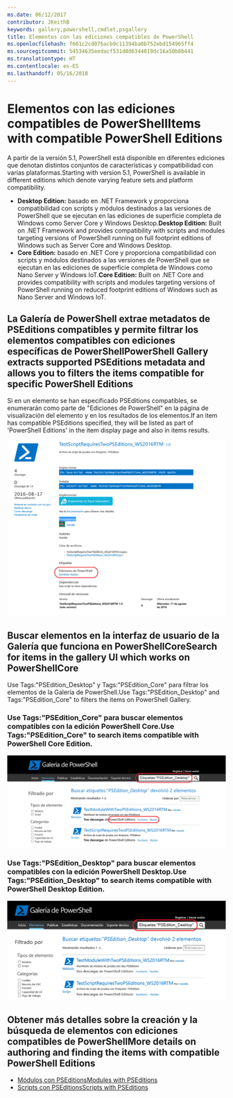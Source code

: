 ```yaml
---
ms.date: 06/12/2017
contributor: JKeithB
keywords: gallery,powershell,cmdlet,psgallery
title: Elementos con las ediciones compatibles de PowerShell
ms.openlocfilehash: f661c2cd076acb9c11394ba0b752ebd154965ff4
ms.sourcegitcommit: 54534635eedacf531d8d6344019dc16a50b8b441
ms.translationtype: HT
ms.contentlocale: es-ES
ms.lasthandoff: 05/16/2018
---
```

# <a name="items-with-compatible-powershell-editions"></a><span data-ttu-id="b5567-103">Elementos con las ediciones compatibles de PowerShell</span><span class="sxs-lookup"><span data-stu-id="b5567-103">Items with compatible PowerShell Editions</span></span>

<span data-ttu-id="b5567-104">A partir de la versión 5.1, PowerShell está disponible en diferentes ediciones que denotan distintos conjuntos de características y compatibilidad con varias plataformas.</span><span class="sxs-lookup"><span data-stu-id="b5567-104">Starting with version 5.1, PowerShell is available in different editions which denote varying feature sets and platform compatibility.</span></span>

- <span data-ttu-id="b5567-105">**Desktop Edition:** basado en .NET Framework y proporciona compatibilidad con scripts y módulos destinados a las versiones de PowerShell que se ejecutan en las ediciones de superficie completa de Windows como Server Core y Windows Desktop.</span><span class="sxs-lookup"><span data-stu-id="b5567-105">**Desktop Edition:** Built on .NET Framework and provides compatibility with scripts and modules targeting versions of PowerShell running on full footprint editions of Windows such as Server Core and Windows Desktop.</span></span>
- <span data-ttu-id="b5567-106">**Core Edition:** basado en .NET Core y proporciona compatibilidad con scripts y módulos destinados a las versiones de PowerShell que se ejecutan en las ediciones de superficie completa de Windows como Nano Server y Windows IoT.</span><span class="sxs-lookup"><span data-stu-id="b5567-106">**Core Edition:** Built on .NET Core and provides compatibility with scripts and modules targeting versions of PowerShell running on reduced footprint editions of Windows such as Nano Server and Windows IoT.</span></span>

## <a name="powershell-gallery-extracts-supported-pseditions-metadata-and-allows-you-to-filters-the-items-compatible-for-specific-powershell-editions"></a><span data-ttu-id="b5567-107">La Galería de PowerShell extrae metadatos de PSEditions compatibles y permite filtrar los elementos compatibles con ediciones específicas de PowerShell</span><span class="sxs-lookup"><span data-stu-id="b5567-107">PowerShell Gallery extracts supported PSEditions metadata and allows you to filters the items compatible for specific PowerShell Editions</span></span>

<span data-ttu-id="b5567-108">Si en un elemento se han especificado PSEditions compatibles, se enumerarán como parte de "Ediciones de PowerShell" en la página de visualización del elemento y en los resultados de los elementos.</span><span class="sxs-lookup"><span data-stu-id="b5567-108">If an item has compatible PSEditions specified, they will be listed as part of 'PowerShell Editions' in the item display page and also in items results.</span></span>

![Página de visualización del elemento con PSEditions](../../Images/ItemDisplayPageWithPSEditions.PNG)

## <a name="search-for-items-in-the-gallery-ui-which-works-on-powershellcore"></a><span data-ttu-id="b5567-110">Buscar elementos en la interfaz de usuario de la Galería que funciona en PowerShellCore</span><span class="sxs-lookup"><span data-stu-id="b5567-110">Search for items in the gallery UI which works on PowerShellCore</span></span>

<span data-ttu-id="b5567-111">Use Tags:"PSEdition_Desktop" y Tags:"PSEdition_Core" para filtrar los elementos de la Galería de PowerShell.</span><span class="sxs-lookup"><span data-stu-id="b5567-111">Use Tags:"PSEdition_Desktop" and Tags:"PSEdition_Core" to filters the items on PowerShell Gallery.</span></span>

### <a name="use-tagspseditioncore-to-search-items-compatible-with-powershell-core-edition"></a><span data-ttu-id="b5567-112">Use Tags:"PSEdition_Core" para buscar elementos compatibles con la edición PowerShell Core.</span><span class="sxs-lookup"><span data-stu-id="b5567-112">Use Tags:"PSEdition_Core" to search items compatible with PowerShell Core Edition.</span></span>

![Resultados de la búsqueda de elementos compatibles con Core PSEdition](../../Images/SearchResultsWithPSEditions.PNG)

### <a name="use-tagspseditiondesktop-to-search-items-compatible-with-powershell-desktop-edition"></a><span data-ttu-id="b5567-114">Use Tags:"PSEdition_Desktop" para buscar elementos compatibles con la edición PowerShell Desktop.</span><span class="sxs-lookup"><span data-stu-id="b5567-114">Use Tags:"PSEdition_Desktop" to search items compatible with PowerShell Desktop Edition.</span></span>

![Resultados de la búsqueda de elementos compatibles con Desktop PSEdition](../../Images/SearchResultsWithPSEdition-Desktop.PNG)

## <a name="more-details-on-authoring-and-finding-the-items-with-compatible-powershell-editions"></a><span data-ttu-id="b5567-116">Obtener más detalles sobre la creación y la búsqueda de elementos con ediciones compatibles de PowerShell</span><span class="sxs-lookup"><span data-stu-id="b5567-116">More details on authoring and finding the items with compatible PowerShell Editions</span></span>

- [<span data-ttu-id="b5567-117">Módulos con PSEditions</span><span class="sxs-lookup"><span data-stu-id="b5567-117">Modules with PSEditions</span></span>](../../concepts/module-psedition-support.md)
- [<span data-ttu-id="b5567-118">Scripts con PSEditions</span><span class="sxs-lookup"><span data-stu-id="b5567-118">Scripts with PSEditions</span></span>](../../concepts/script-psedition-support.md)